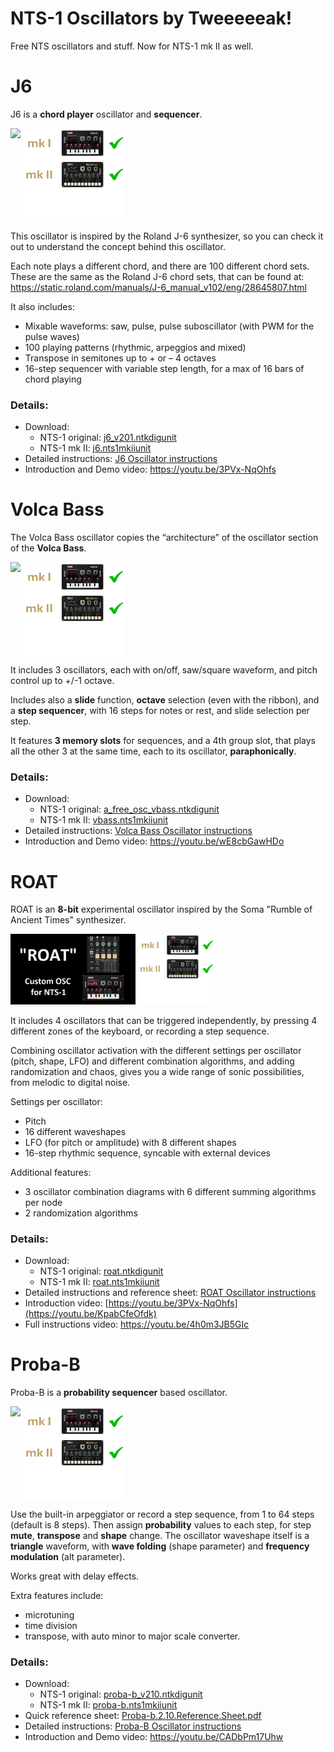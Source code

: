 # NTS-1 Oscillators by Tweeeeeak!
Free NTS oscillators and stuff. Now for NTS-1 mk II as well.

# J6

J6 is a **chord player** oscillator and **sequencer**.

[<img src="http://img.youtube.com/vi/3PVx-NqOhfs/0.jpg" data-canonical-src="http://img.youtube.com/vi/3PVx-NqOhfs/0.jpg" width="200" />](https://youtu.be/3PVx-NqOhfs)
[<img src="ROAT/mk1and2_v2.PNG" height="150" title="Available for both Mk1 and Mk2"  style="vertical-align:top"/>](https://youtu.be/3PVx-NqOhfs)

This oscillator is inspired by the Roland J-6 synthesizer, so you can check it out to understand the concept behind this oscillator.

Each note plays a different chord, and there are 100 different chord sets. These are the same as the Roland J-6 chord sets, that can be found at: https://static.roland.com/manuals/J-6_manual_v102/eng/28645807.html

It also includes:
- Mixable waveforms: saw, pulse, pulse suboscillator (with PWM for the pulse waves)
- 100 playing patterns (rhythmic, arpeggios and mixed)
- Transpose in semitones up to + or – 4 octaves
- 16-step sequencer with variable step length, for a max of 16 bars of chord playing

### Details:

- Download:
  - NTS-1 original: [j6_v201.ntkdigunit](https://github.com/tweeeeeak/nts/releases/download/j6.2.0/j6_v201.ntkdigunit)
  - NTS-1 mk II: [j6.nts1mkiiunit](https://github.com/tweeeeeak/nts/releases/download/ntsmk2.1.0.0/j6.nts1mkiiunit)
- Detailed instructions: [J6 Oscillator instructions](J6.md)
- Introduction and Demo video: https://youtu.be/3PVx-NqOhfs


# Volca Bass

The Volca Bass oscillator copies the “architecture” of the oscillator section of the **Volca Bass**.

[<img src="http://img.youtube.com/vi/wE8cbGawHDo/0.jpg" data-canonical-src="http://img.youtube.com/vi/wE8cbGawHDo/0.jpg" width="200" />](https://youtu.be/wE8cbGawHDo)
[<img src="ROAT/mk1and2_v2.PNG" height="150" title="Available for both Mk1 and Mk2"  style="vertical-align:top"/>](https://youtu.be/wE8cbGawHDo)

It includes 3 oscillators, each with on/off, saw/square waveform, and pitch control up to +/-1 octave.

Includes also a **slide** function, **octave** selection (even with the ribbon), and a **step sequencer**, with 16 steps for notes or rest, and slide selection per step.

It features **3 memory slots** for sequences, and a 4th group slot, that plays all the other 3 at the same time, each to its oscillator, **paraphonically**. 

### Details:

- Download:
  - NTS-1 original: [a_free_osc_vbass.ntkdigunit](https://github.com/tweeeeeak/nts/releases/download/1.0.0/a_free_osc_vbass.ntkdigunit)
  - NTS-1 mk II: [vbass.nts1mkiiunit](https://github.com/tweeeeeak/nts/releases/download/ntsmk2.1.0.0/vbass.nts1mkiiunit)
- Detailed instructions: [Volca Bass Oscillator instructions](VolcaBass.md)
- Introduction and Demo video: https://youtu.be/wE8cbGawHDo

# ROAT

ROAT is an **8-bit** experimental oscillator inspired by the Soma "Rumble of Ancient Times" synthesizer.

[<img src="ROAT/roat_main_thumbnail.png" data-canonical-src="ROAT/roat_main_thumbnail.png" width="200" />](https://youtu.be/KpabCfeOfdk)
[<img src="ROAT/mk1and2_v2.PNG" height="112.5" title="Available for both Mk1 and Mk2"  style="vertical-align:top"/>](https://youtu.be/KpabCfeOfdk)

It includes 4 oscillators that can be triggered independently, by pressing 4 different zones of the keyboard, or recording a step sequence.

Combining oscillator activation with the different settings per oscillator (pitch, shape, LFO) and different combination algorithms, and adding randomization and chaos, gives you a wide range of sonic possibilities, from melodic to digital noise. 

Settings per oscillator:
- Pitch
- 16 different waveshapes
- LFO (for pitch or amplitude) with 8 different shapes
- 16-step rhythmic sequence, syncable with external devices

Additional features:
- 3 oscillator combination diagrams with 6 different summing algorithms per node
- 2 randomization algorithms

### Details:

- Download:
  - NTS-1 original: [roat.ntkdigunit](https://github.com/tweeeeeak/nts/releases/download/roat.1.02.0/roat.ntkdigunit)
  - NTS-1 mk II: [roat.nts1mkiiunit](https://github.com/tweeeeeak/nts/releases/download/ntsmk2.1.0.0/roat.nts1mkiiunit)
- Detailed instructions and reference sheet: [ROAT Oscillator instructions](ROAT/ROAT.md)
- Introduction video: [https://youtu.be/3PVx-NqOhfs](https://youtu.be/KpabCfeOfdk)
- Full instructions video: https://youtu.be/4h0m3JB5GIc

# Proba-B

Proba-B is a **probability sequencer** based oscillator.

[<img src="http://img.youtube.com/vi/CADbPm17Uhw/0.jpg" data-canonical-src="http://img.youtube.com/vi/CADbPm17Uhw/0.jpg" width="200" />](https://youtu.be/CADbPm17Uhw)
[<img src="ROAT/mk1and2_v2.PNG" height="150" title="Available for both Mk1 and Mk2"  style="vertical-align:top"/>](https://youtu.be/CADbPm17Uhw)

Use the built-in arpeggiator or record a step sequence, from 1 to 64 steps (default is 8 steps).
Then assign **probability** values to each step, for step **mute**, **transpose** and **shape** change.
The oscillator waveshape itself is a **triangle** waveform, with **wave folding** (shape parameter) and **frequency modulation** (alt parameter).

Works great with delay effects.

Extra features include:
- microtuning
- time division
- transpose, with auto minor to major scale converter.

### Details:

- Download:
  - NTS-1 original: [proba-b_v210.ntkdigunit](https://github.com/tweeeeeak/nts/releases/download/proba-b.2.0/proba-b_v210.ntkdigunit)
  - NTS-1 mk II: [proba-b.nts1mkiiunit](https://github.com/tweeeeeak/nts/releases/download/ntsmk2.1.0.0/proba-b.nts1mkiiunit)
- Quick reference sheet: [Proba-b.2.10.Reference.Sheet.pdf](https://github.com/tweeeeeak/nts/releases/download/proba-b.2.0/Proba-b.2.10.Reference.Sheet.pdf)
- Detailed instructions: [Proba-B Oscillator instructions](Proba-B.md)
- Introduction and Demo video: https://youtu.be/CADbPm17Uhw


